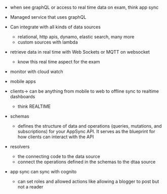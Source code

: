 * when see graphQL or access to real time data on exam, think app sync

* Managed service that uses graphQL
* Can integrate with all kinds of data sources
    * relational, http apis, dynamo, elastic search, many more
    * custom sources with lambda
* retrieve data in real time with Web Sockets or MQTT on websocket
    * know this real time aspect for the exam
* monitor with cloud watch


 * mobile apps


 * clients-> can be anything from mobile to web to offline sync to realtime dashboards
    * think REALTIME
 

* schemas
    * defines the structure of data and operations (queries, mutations, and subscriptions) for your AppSync API. It serves as the blueprint for how clients can interact with the API

 * resolvers
    * the connecting code to the data source 
    * connect the operations defined in the schemas to the dtaa source

* app sync can sync with cognito
    * can set roles and allowed actions like allowing a blogger to post but not a reader